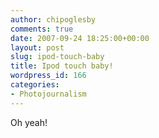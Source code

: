 ```yaml
---
author: chipoglesby
comments: true
date: 2007-09-24 18:25:00+00:00
layout: post
slug: ipod-touch-baby
title: Ipod touch baby!
wordpress_id: 166
categories:
- Photojournalism
---
```


[](http://bp2.blogger.com/_GlcbreYSTwI/RvgBJoJ--TI/AAAAAAAAAIc/hhcG97tBiPo/s1600-h/0924071422-742511.jpg)

Oh yeah!
